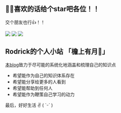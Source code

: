 ## 🐱‍👤喜欢的话给个star吧各位！！

交个朋友也行👍！！

[![](https://badgen.net/badge/blog/檐上有月☽/?icon=sourcegraph&color=FFC83D)](https://rodrick.cn) [![](https://badgen.net/badge/github/Rodrick278/?icon=github&color=blue&label)](https://github.com/rodrick278/) [![](https://badgen.net/badge/yuque/yuque/?icon=telegram&color=34CE7B&label)](https://www.yuque.com/rodrick-miz0p)

## Rodrick的个人小站 「檐上有月🌙」

[本blog](https://rodrick.cn)致力于尽可能的系统化地涵盖和梳理自己的知识点

* 希望能作为自己的知识体系存在
* 希望能分享给更多的人看到
* 希望能帮助到任何人
* 希望能作为鞭策自己学习的动力



最后，好好生活 ✌ ( ˊᵕˋ )



